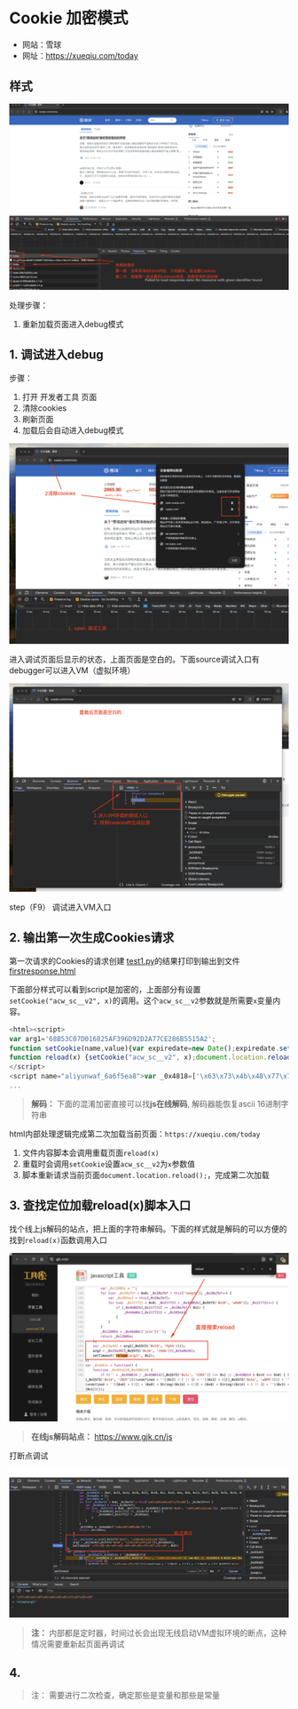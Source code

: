 # Cookie 加密模式

- 网站：雪球 
- 网址：https://xueqiu.com/today 



## 样式

![alt text](image.png)

处理步骤： 
1. 重新加载页面进入debug模式   




## 1. 调试进入debug

步骤： 
1. 打开 开发者工具 页面  
2. 清除cookies 
3. 刷新页面 
4. 加载后会自动进入debug模式  

![clear cookies](image-1.png)

进入调试页面后显示的状态，上面页面是空白的。下面source调试入口有debugger可以进入VM（虚拟环境）

![alt text](image-2.png)

step（F9） 调试进入VM入口


## 2. 输出第一次生成Cookies请求 

第一次请求的Cookies的请求创建 [test1.py](./test1.py)的结果打印到输出到文件[firstresponse.html](./fristresponse.html)

下面部分样式可以看到script是加密的，上面部分有设置`setCookie("acw_sc__v2", x)`的调用。这个`acw_sc__v2`参数就是所需要`x`变量内容。

```js
<html><script>
var arg1='68B53C07D016825AF396D92D2A77CE286B5515A2';
function setCookie(name,value){var expiredate=new Date();expiredate.setTime(expiredate.getTime()+(3600*1000));document.cookie=name+"="+value+";expires="+expiredate.toGMTString()+";max-age=3600;path=/";}
function reload(x) {setCookie("acw_sc__v2", x);document.location.reload();}
</script>
<script name="aliyunwaf_6a6f5ea8">var _0x4818=['\x63\x73\x4b\x48\x77\x71\x4d\x49','\x5a\x73\x4b\x4a\x77\x72\x38\x56\x65\x41\x73\x79','\x55\x63\x4b\x69\x4e\x38\x4f\x2f\x77\x70\x6c\x77\x4d\x41\x3d\x3d','\x4a\x52\x38\x43\x54\x67\x3d\x3d','\x59\x73\x4f\x6e\x62\x53\x45\x51\x77\x37\x6f\x7a\x77\x71\x5a\x4b\x65\x73\x4b\x55\x77\x37\x6b\x77\x58\x38\x4f\x52\x49\x51\x3d\x3d',
...
```

> **解码：** 下面的混淆加密直接可以找**js在线解码**, 解码器能恢复ascii 16进制字符串  

html内部处理逻辑完成第二次加载当前页面：`https://xueqiu.com/today` 

1. 文件内容脚本会调用重载页面`reload(x)` 
2. 重载时会调用`setCookie`设置`acw_sc__v2`为`x`参数值 
3. 脚本重新请求当前页面`document.location.reload();`，完成第二次加载  

## 3. 查找定位加载reload(x)脚本入口  

找个线上js解码的站点，把上面的字符串解码。下面的样式就是解码的可以方便的找到`reload(x)`函数调用入口

![alt text](image-4.png)

> **在线js解码站点：** https://www.gjk.cn/js 


打断点调试

![alt text](image-3.png)


> **注：** 内部都是定时器，时间过长会出现无线启动VM虚拟环境的断点，这种情况需要重新起页面再调试  

## 4. 




> 注： 需要进行二次检查，确定那些是变量和那些是常量  